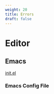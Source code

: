 ```yaml
---
weight: 20
title: Errors
draft: false
---
```


# Editor

## Emacs

[init.el](./editor/init.el)
### Emacs Config File

